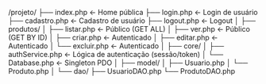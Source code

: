/projeto/
├── index.php                   ← Home pública
├── login.php                   ← Login de usuário
├── cadastro.php                ← Cadastro de usuário
├── logout.php                  ← Logout
│
├── produtos/
│   ├── listar.php              ← Público (GET ALL)
│   ├── ver.php                 ← Público (GET BY ID)
│   ├── criar.php               ← Autenticado
│   ├── editar.php              ← Autenticado
│   └── excluir.php             ← Autenticado
│
├── core/
│   ├── authService.php         ← Lógica de autenticação (sessão/token)
│   └── Database.php            ← Singleton PDO
│
├── model/
│   ├── Usuario.php
│   └── Produto.php
│
└── dao/
    ├── UsuarioDAO.php
    └── ProdutoDAO.php